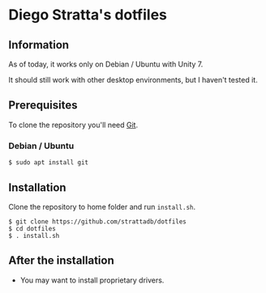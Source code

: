 # Diego Stratta's dotfiles

## Information

As of today, it works only on Debian / Ubuntu with Unity 7.

It should still work with other desktop environments,
but I haven't tested it.

## Prerequisites

To clone the repository you'll need [Git](https://git-scm.com/).

### Debian / Ubuntu

```shell
$ sudo apt install git
```

## Installation

Clone the repository to home folder and run `install.sh`.

```shell
$ git clone https://github.com/strattadb/dotfiles
$ cd dotfiles
$ . install.sh
```

## After the installation

* You may want to install proprietary drivers.

